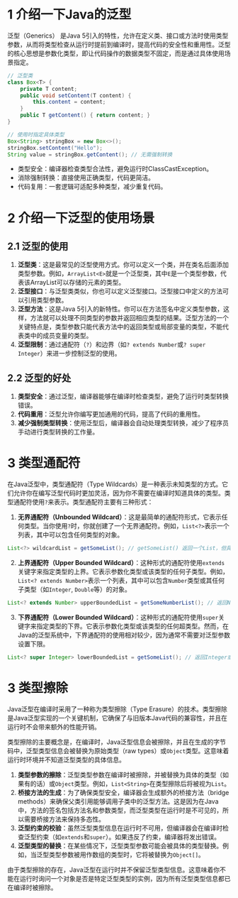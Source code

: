 # 1 介绍一下Java的泛型

泛型（Generics） 是Java 5引入的特性，允许在定义类、接口或方法时使用类型参数，从而将类型检查从运行时提前到编译时，提高代码的安全性和重用性。泛型的核心思想是参数化类型，即让代码操作的数据类型不固定，而是通过具体使用场景指定。

```java
// 泛型类
class Box<T> {
    private T content;
    public void setContent(T content) { 
        this.content = content; 
    }
    public T getContent() { return content; }
}

// 使用时指定具体类型
Box<String> stringBox = new Box<>();
stringBox.setContent("Hello");
String value = stringBox.getContent(); // 无需强制转换
```

- 类型安全：编译器检查类型合法性，避免运行时ClassCastException。
- 消除强制转换：直接使用正确类型，代码更简洁。
- 代码复用：一套逻辑可适配多种类型，减少重复代码。

# 2 介绍一下泛型的使用场景

## 2.1 泛型的使用

1. **泛型类**：这是最常见的泛型使用方式。你可以定义一个类，并在类名后面添加类型参数。例如，`ArrayList<E>`就是一个泛型类，其中`E`是一个类型参数，代表该ArrayList可以存储的元素的类型。
2. **泛型接口**：与泛型类类似，你也可以定义泛型接口。泛型接口中定义的方法可以引用类型参数。
3. **泛型方法**：这是Java 5引入的新特性。你可以在方法签名中定义类型参数，这样，方法就可以处理不同类型的参数并返回相应类型的结果。泛型方法的一个关键特点是，类型参数只能代表方法中的返回类型或局部变量的类型，不能代表类中的成员变量的类型。
4. **泛型限制**：通过通配符（`?`）和边界（如`? extends Number`或`? super Integer`）来进一步控制泛型的使用。

## 2.2 泛型的好处

1. **类型安全**：通过泛型，编译器能够在编译时检查类型，避免了运行时类型转换错误。
2. **代码重用**：泛型允许你编写更加通用的代码，提高了代码的重用性。
3. **减少强制类型转换**：使用泛型后，编译器会自动处理类型转换，减少了程序员手动进行类型转换的工作量。

# 3 类型通配符

在Java泛型中，类型通配符（Type Wildcards）是一种表示未知类型的方式。它们允许你在编写泛型代码时更加灵活，因为你不需要在编译时知道具体的类型。类型通配符使用`?`来表示。类型通配符主要有三种形式：

1. **无界通配符（Unbounded Wildcard）**：这是最简单的通配符形式，它表示任何类型。当你使用`?`时，你就创建了一个无界通配符。例如，`List<?>`表示一个列表，其中可以包含任何类型的对象。

```java
List<?> wildcardList = getSomeList(); // getSomeList() 返回一个List，但具体类型未知
```

2. **上界通配符（Upper Bounded Wildcard）**：这种形式的通配符使用`extends`关键字来指定类型的上界。它表示参数化类型或该类型的任何子类型。例如，`List<? extends Number>`表示一个列表，其中可以包含`Number`类型或其任何子类型（如`Integer`, `Double`等）的对象。

```java
List<? extends Number> upperBoundedList = getSomeNumberList(); // 返回Number或其子类型的列表
```

3. **下界通配符（Lower Bounded Wildcard）**：这种形式的通配符使用`super`关键字来指定类型的下界。它表示参数化类型或该类型的任何超类型。然而，在Java的泛型系统中，下界通配符的使用相对较少，因为通常不需要对泛型参数设置下限。

```java
List<? super Integer> lowerBoundedList = getSomeList(); // 返回Integer或其超类型的列表
```

# 3 类型擦除

Java泛型在编译时采用了一种称为类型擦除（Type Erasure）的技术。类型擦除是Java泛型实现的一个关键机制，它确保了与旧版本Java代码的兼容性，并且在运行时不会带来额外的性能开销。

类型擦除的主要概念是，在编译时，Java泛型信息会被擦除，并且在生成的字节码中，泛型类型信息会被替换为原始类型（raw types）或`Object`类型。这意味着运行时环境并不知道泛型类型的具体信息。

1. **类型参数的擦除**：泛型类型参数在编译时被擦除，并被替换为具体的类型（如果有的话）或`Object`类型。例如，`List<String>`在类型擦除后将被视为`List`。
2. **桥接方法的生成**：为了确保类型安全，编译器会生成额外的桥接方法（bridge methods）来确保父类引用能够调用子类中的泛型方法。这是因为在Java中，方法的签名包括方法名和参数类型，而泛型类型在运行时是不可见的，所以需要桥接方法来保持多态性。
3. **泛型约束的校验**：虽然泛型类型信息在运行时不可用，但编译器会在编译时检查泛型约束（如`extends`和`super`）。如果违反了约束，编译器将发出错误。
4. **泛型类型的替换**：在某些情况下，泛型类型参数可能会被具体的类型替换。例如，当泛型类型参数被用作数组的类型时，它将被替换为`Object[]`。

由于类型擦除的存在，Java泛型在运行时并不保留泛型类型信息。这意味着你不能在运行时询问一个对象是否是特定泛型类型的实例，因为所有泛型类型信息都已在编译时被擦除。
